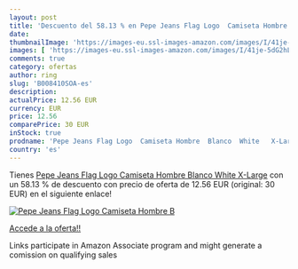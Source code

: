 ```yaml
---
layout: post
title: 'Descuento del 58.13 % en Pepe Jeans Flag Logo  Camiseta Hombre  B'
date: 
thumbnailImage: 'https://images-eu.ssl-images-amazon.com/images/I/41je-5dG2hL._SL200_.jpg'
images: [ 'https://images-eu.ssl-images-amazon.com/images/I/41je-5dG2hL._SL200_.jpg' ]
comments: true
category: ofertas
author: ring
slug: 'B008410SOA-es'
description:
actualPrice: 12.56 EUR
currency: EUR
price: 12.56
comparePrice: 30 EUR
inStock: true
prodname: 'Pepe Jeans Flag Logo  Camiseta Hombre  Blanco  White   X-Large'
country: 'es'
---
```


Tienes [Pepe Jeans Flag Logo  Camiseta Hombre  Blanco  White   X-Large](https://www.amazon.es/dp/B008410SOA/?tag=tolees-21) con un 58.13 % de descuento con precio de oferta de 12.56 EUR (original: 30 EUR) en el siguiente enlace!

[![Pepe Jeans Flag Logo  Camiseta Hombre  B](https://images-eu.ssl-images-amazon.com/images/I/41je-5dG2hL._SL200_.jpg)](https://www.amazon.es/dp/B008410SOA/?tag=tolees-21)

[Accede a la oferta!!](https://www.amazon.es/dp/B008410SOA/?tag=tolees-21)

Links participate in Amazon Associate program and might generate a comission on qualifying sales


